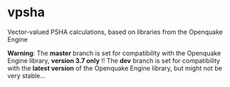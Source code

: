 # vpsha
Vector-valued PSHA calculations, based on libraries from the Openquake Engine

**Warning**: 
     The **master** branch is set for compatibility with the Openquake Engine library, **version 3.7 only** !!
     The **dev** branch is set for compatibility with the **latest version** of the Openquake Engine library, but might not be very stable...

